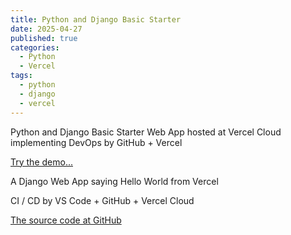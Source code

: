 ```yaml
---
title: Python and Django Basic Starter
date: 2025-04-27
published: true
categories:
  - Python
  - Vercel
tags:
  - python
  - django
  - vercel
---
```


Python and Django Basic Starter Web App hosted at Vercel Cloud implementing DevOps by GitHub + Vercel

<a href="https://django-starter-one.vercel.app/" target="_blank" title="Django Web App at Vercel">Try the demo...</a>

A Django Web App saying Hello World from Vercel

CI / CD by VS Code + GitHub + Vercel Cloud

<a href="https://github.com/persteenolsen/django-starter-one" target="_blank">The source code at GitHub</a>
